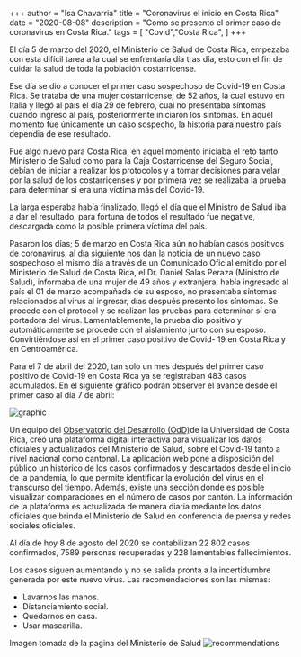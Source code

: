 +++
author = "Isa Chavarria"
title = "Coronavirus el inicio en Costa Rica"
date = "2020-08-08"
description = "Como se presento el primer caso de coronavirus en Costa Rica."
tags = [
    "Covid","Costa Rica",
]
+++

El día 5 de marzo del 2020, el Ministerio de Salud de Costa Rica, empezaba con esta difícil tarea a la cual se enfrentaría día tras día, esto con el fin de cuidar la salud de toda la población costarricense.

Ese día se dio a conocer el primer caso sospechoso de Covid-19 en Costa Rica. Se trataba de una mujer costarricense, de 52 años, la cual estuvo en Italia y llegó al país el día 29 de febrero, cual no presentaba síntomas cuando ingreso al país, posteriormente iniciaron los síntomas. En aquel momento fue únicamente un caso sospecho, la historia para nuestro país dependia de ese resultado.

Fue algo nuevo para Costa Rica, en aquel momento iniciaba el reto tanto Ministerio de Salud como para la Caja Costarricense del Seguro Social, debían de iniciar a realizar los protocolos y a tomar decisiones para velar por la salud de los costarricenses y por primera vez se realizaba la prueba para determinar si era una víctima más del Covid-19.

La larga esperaba había finalizado, llegó el día que el Ministro de Salud iba a dar el resultado, para fortuna de todos el resultado fue negative, descargada como la posible primera víctima del país.

Pasaron los días; 5 de marzo en Costa Rica aún no habían casos positivos de coronavirus, al día siguiente nos dan la noticia de un nuevo caso sospechoso el mismo día a través de un Comunicado Oficial emitido por el Ministerio de Salud de Costa Rica, el Dr. Daniel Salas Peraza (Ministro de Salud), informaba de una mujer de 49 años y extranjera, había ingresado al país el 01 de marzo acompañada de su esposo, no presentaba síntomas relacionados al virus al ingresar, días después presento los síntomas. Se procede con el protocol y se realizan las pruebas para determinar sí era portadora del virus. Lamentablemente, la prueba dio positivo y automáticamente se procede con el aislamiento junto con su esposo. 
Convirtiéndose así en el primer caso positivo de Covid- 19 en Costa Rica y en Centroamérica. 

Para el 7 de abril del 2020, tan solo un mes después del primer caso positivo de Covid-19 en Costa Rica ya se registraban 483 casos acumulados. En el siguiente gráfico podrán observer el avance desde el primer caso al día 7 de abril: 

 ![graphic](/img/April7.png)
 
Un equipo del [Observatorio del Desarrollo (OdD)](https://oddapp2.shinyapps.io/CoronavirusCostaRica/)de la Universidad de Costa Rica, creó una plataforma digital interactiva para visualizar los datos oficiales y actualizados del Ministerio de Salud, sobre el Covid-19 tanto a nivel nacional como cantonal. La aplicación web pone a disposición del público un histórico de los casos confirmados y descartados desde el inicio de la pandemia, lo que permite identificar la evolución del virus en el transcurso del tiempo. Además, existe una sección donde es posible visualizar comparaciones en el número de casos por cantón. La información de la plataforma es actualizada de manera diaria mediante los datos oficiales que brinda el Ministerio de Salud en conferencia de prensa y redes sociales oficiales.

Al día de hoy 8 de agosto del 2020 se contabilizan 22 802 casos confirmados, 7589 personas recuperadas y 228 lamentables fallecimientos.

Los casos siguen aumentando y no se salida pronta a la incertidumbre generada por este nuevo virus. Las recomendaciones son las mismas: 
*   Lavarnos las manos.
*   Distanciamiento social. 
*   Quedarnos en casa.
*   Usar mascarilla.

Imagen tomada de la pagina del Ministerio de Salud
![recommendations](/img/recomendaciones.jpg)



